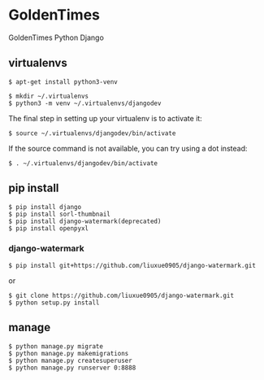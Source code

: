 # GoldenTimes
GoldenTimes Python Django

## virtualenvs
```
$ apt-get install python3-venv
```
```
$ mkdir ~/.virtualenvs
$ python3 -m venv ~/.virtualenvs/djangodev
```
The final step in setting up your virtualenv is to activate it:
```
$ source ~/.virtualenvs/djangodev/bin/activate
```
If the source command is not available, you can try using a dot instead:
```
$ . ~/.virtualenvs/djangodev/bin/activate
```

## pip install

```
$ pip install django
$ pip install sorl-thumbnail
$ pip install django-watermark(deprecated)
$ pip install openpyxl
```
### django-watermark
```
$ pip install git+https://github.com/liuxue0905/django-watermark.git
```
or
```
$ git clone https://github.com/liuxue0905/django-watermark.git
$ python setup.py install
```

## manage

```
$ python manage.py migrate
$ python manage.py makemigrations
$ python manage.py createsuperuser
$ python manage.py runserver 0:8888
```
